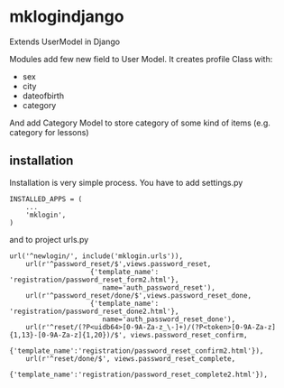 # mklogindjango
Extends UserModel in Django

Modules add few new field to User Model. It creates profile Class with:
- sex
- city
- dateofbirth
- category

And add Category Model to store category of some kind of items (e.g. category for lessons)

## installation
Installation is very simple process. You have to add settings.py
```
INSTALLED_APPS = (
    ...
    'mklogin',
)
```
and to project urls.py
```
url('^newlogin/', include('mklogin.urls')),
    url(r'^password_reset/$',views.password_reset,
                    {'template_name': 'registration/password_reset_form2.html'},
                       name='auth_password_reset'),
    url(r'^password_reset/done/$',views.password_reset_done,
                    {'template_name': 'registration/password_reset_done2.html'},
                       name='auth_password_reset_done'),
    url(r'^reset/(?P<uidb64>[0-9A-Za-z_\-]+)/(?P<token>[0-9A-Za-z]{1,13}-[0-9A-Za-z]{1,20})/$', views.password_reset_confirm, 
                    {'template_name':'registration/password_reset_confirm2.html'}),
    url(r'^reset/done/$', views.password_reset_complete, 
                    {'template_name':'registration/password_reset_complete2.html'}),
```
